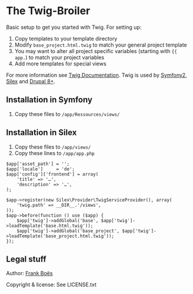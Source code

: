 The Twig-Broiler
============

Basic setup to get you started with Twig. For setting up:

1. Copy templates to your template directory
2. Modify `base_project.html.twig` to match your general project template
3. You may want to alter all project specific variables (starting with `{{ app.`) to match your project variables
4. Add more templates for special views

For more information see [Twig Documentation](http://twig.sensiolabs.org/). Twig is used by [Symfony2](http://symfony.com/doc/current/book/templating.html), [Silex](http://silex.sensiolabs.org/doc/providers/twig.html) and [Drupal 8+](http://anthonyringoet.be/post/introduction-to-twig/).

Installation in Symfony
-----

1. Copy these files to `/app/Ressources/views/`

Installation in Silex
-----

1. Copy these files to `/app/views/`
2. Copy these lines to `/app/app.php`

```
$app['asset_path'] = '';
$app['locale']     = 'de';
$app['config']['frontend'] = array(
	'title' => '…',
	'description' => '…',
);

$app->register(new Silex\Provider\TwigServiceProvider(), array(
	'twig.path' => __DIR__.'/views',
));
$app->before(function () use ($app) {
	$app['twig']->addGlobal('base', $app['twig']->loadTemplate('base.html.twig'));
	$app['twig']->addGlobal('base_project', $app['twig']->loadTemplate('base_project.html.twig'));
});
```

Legal stuff
-----------

Author: [Frank Boës](http://3960.org)

Copyright & license: See LICENSE.txt